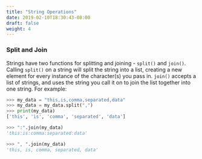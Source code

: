 ```yaml
---
title: "String Operations"
date: 2019-02-10T18:30:43-08:00
draft: false
weight: 4
---
```


### Split and Join

Strings have two functions for splitting and joining - `split()` and `join()`. Calling `split()` on a string will split the string into a list, creating a new element for every instance of the character(s) you pass in. `join()` accepts a list of strings, and uses the string you call it on to join the list together into one string. For example:

```python
>>> my_data = "this,is,comma,separated,data"
>>> my_data = my_data.split(",")
>>> print(my_data)
['this', 'is', 'comma', 'separated', 'data']

>>> ":".join(my_data)
'this:is:comma:separated:data'

>>> ", ".join(my_data)
'this, is, comma, separated, data'
```